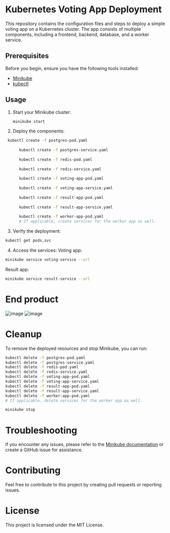 # Kubernetes Voting App Deployment

This repository contains the configuration files and steps to deploy a simple voting app on a Kubernetes cluster. The app consists of multiple components, including a frontend, backend, database, and a worker service.


## Prerequisites

Before you begin, ensure you have the following tools installed:

- [Minikube](https://minikube.sigs.k8s.io/docs/start/)
- [kubectl](https://kubernetes.io/docs/tasks/tools/install-kubectl/)

## Usage

1. Start your Minikube cluster:

   ```bash
   minikube start
   ```
2. Deploy the components:
```bash
 kubectl create -f postgres-pod.yaml
      
      kubectl create -f postgres-service.yaml
      
      kubectl create -f redis-pod.yaml
      
      kubectl create -f redis-service.yaml
      
      kubectl create -f voting-app-pod.yaml
      
      kubectl create -f voting-app-service.yaml
      
      kubectl create -f result-app-pod.yaml
      
      kubectl create -f result-app-service.yaml
      
      kubectl create -f worker-app-pod.yaml
      # If applicable, create services for the worker app as well.
```
3. Verify the deployment:
```bash
kubectl get pods,svc
```
4. Access the services:
Voting app:
```bash
minikube service voting-service --url
```
Result app:
```bash
minikube service result-service --url
```

# End product
![image](https://github.com/KarkiAnmol/k8s-voting-app-deploy/assets/97075159/3f3c5fc4-d637-4ba1-bdd2-33f7f09b698d)
![image](https://github.com/KarkiAnmol/k8s-voting-app-deploy/assets/97075159/8f6a9a4b-44d8-4ca5-beea-28e000cf7157)

# Cleanup

To remove the deployed resources and stop Minikube, you can run:

```bash
kubectl delete -f postgres-pod.yaml
kubectl delete -f postgres-service.yaml
kubectl delete -f redis-pod.yaml
kubectl delete -f redis-service.yaml
kubectl delete -f voting-app-pod.yaml
kubectl delete -f voting-app-service.yaml
kubectl delete -f result-app-pod.yaml
kubectl delete -f result-app-service.yaml
kubectl delete -f worker-app-pod.yaml
# If applicable, delete services for the worker app as well.

minikube stop
```
# Troubleshooting

If you encounter any issues, please refer to the [Minikube documentation](https://minikube.sigs.k8s.io/docs/start/) or create a GitHub issue for assistance.

# Contributing

Feel free to contribute to this project by creating pull requests or reporting issues.

# License

This project is licensed under the MIT License.
